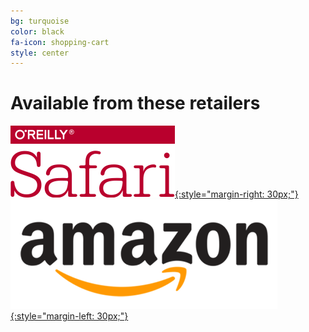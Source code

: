 ```yaml
---
bg: turquoise
color: black
fa-icon: shopping-cart
style: center
---
```


# Available from these retailers

[![Safari Books Online](/img/safari.png){:style="margin-right: 30px;"}](http://www.tkqlhce.com/click-8393250-11260198?url=http%3A%2F%2Fshop.oreilly.com%2Fproduct%2F0636920075837.do%3Fcmp%3Daf-velocity-books-videos-product_cj_9781491984307_%2525zp&cjsku=SKU-KIT-9781491984307-print) [![Amazon](/img/amazon.png){:style="margin-left: 30px;"}](https://www.amazon.com/Cloud-Native-Infrastructure-Manage-Scalable/dp/1491984309)
